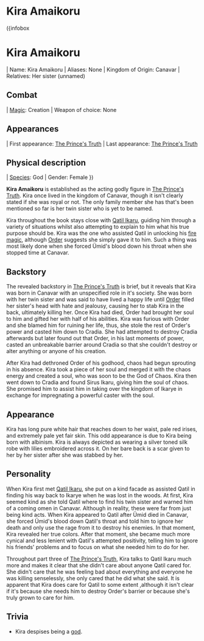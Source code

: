 # Kira Amaikoru

({infobox
# Kira Amaikoru
| Name: Kira Amaikoru
| Aliases: None
| Kingdom of Origin: Canavar
| Relatives: Her sister (unnamed)
## Combat
| [Magic](?entry=magic): Creation
| Weapon of choice: None
## Appearances
| First appearance: [The Prince's Truth](?entry=the-prince's-truth)
| Last appearance: [The Prince's Truth](?entry=the-prince's-truth)
## Physical description
| [Species](?entry=species): God
| Gender: Female
})

**Kira Amaikoru** is established as the acting godly figure in [The Prince's Truth](?entry=the-prince's-truth). Kira once lived in the kingdom of Canavar, though it isn't clearly stated if she was royal or not. The only family member she has that's been mentioned so far is her twin sister who is yet to be named.

Kira throughout the book stays close with [Qatil Ikaru](?entry=qatil-ikaru), guiding him through a variety of situations whilst also attempting to explain to him what his true purpose should be. Kira was the one who assisted Qatil in unlocking his [fire magic](?entry=magic), although [Order](?entry=order) suggests she simply gave it to him. Such a thing was most likely done when she forced Ümid's blood down his throat when she stopped time at Canavar.

## Backstory

The revealed backstory in [The Prince's Truth](?entry=the-prince's-truth) is brief, but it reveals that Kira was born in Canavar with an unspecified role in it's society. She was born with her twin sister and was said to have lived a happy life until [Order](?entry=order) filled her sister's head with hate and jealousy, causing her to stab Kira in the back, ultimately killing her. Once Kira had died, Order had brought her soul to him and gifted her with half of his abilities. Kira was furious with Order and she blamed him for ruining her life, thus, she stole the rest of Order's power and casted him down to Cradia. She had attempted to destroy Cradia afterwards but later found out that Order, in his last moments of power, casted an unbreakable barrier around Cradia so that she couldn't destroy or alter anything or anyone of his creation.

After Kira had dethroned Order of his godhood, chaos had begun sprouting in his absence. Kira took a piece of her soul and merged it with the chaos energy and created a soul, who was soon to be the God of Chaos. Kira then went down to Cradia and found Sirus Ikaru, giving him the soul of chaos. She promised him to assist him in taking over the kingdom of Ikarye in exchange for impregnating a powerful caster with the soul.

## Appearance

Kira has long pure white hair that reaches down to her waist, pale red irises, and extremely pale yet fair skin. This odd appearance is due to Kira being born with albinism. Kira is always depicted as wearing a silver toned silk robe with lilies embroidered across it. On her bare back is a scar given to her by her sister after she was stabbed by her.

## Personality

When Kira first met [Qatil Ikaru](?entry=qatil-ikaru), she put on a kind facade as assisted Qatil in finding his way back to Ikarye when he was lost in the woods. At first, Kira seemed kind as she told Qatil where to find his twin sister and warned him of a coming omen in Canavar. Although in reality, these were far from just being kind acts. When Kira appeared to Qatil after Ümid died in Canavar, she forced Ümid's blood down Qatil's throat and told him to ignore her death and only use the rage from it to destroy his enemies. In that moment, Kira revealed her true colors. After that moment, she became much more cynical and less lenient with Qatil's attempted positivity, telling him to ignore his friends' problems and to focus on what she needed him to do for her.

Throughout part three of [The Prince's Truth](?entry=the-prince's-truth), Kira talks to Qatil Ikaru much more and makes it clear that she didn't care about anyone Qatil cared for. She didn't care that he was feeling bad about everything and everyone he was killing senselessly, she only cared that he did what she said. It is apparent that Kira does care for Qatil to some extent ,although it isn't clear if it's because she needs him to destroy Order's barrier or because she's truly grown to care for him.

## Trivia

* Kira despises being a [god](?entry=species).